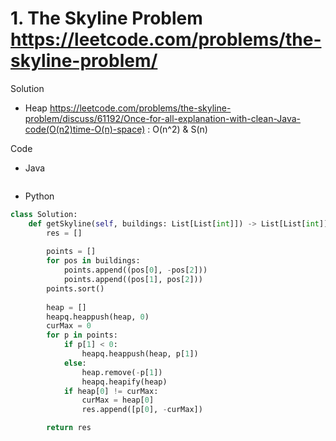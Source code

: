 # 1. The Skyline Problem https://leetcode.com/problems/the-skyline-problem/

Solution

- Heap https://leetcode.com/problems/the-skyline-problem/discuss/61192/Once-for-all-explanation-with-clean-Java-code(O(n2)time-O(n)-space) : O(n^2) & S(n)

Code

- Java

```java

```

- Python

```python
class Solution:
    def getSkyline(self, buildings: List[List[int]]) -> List[List[int]]:
        res = []
        
        points = []
        for pos in buildings:
            points.append((pos[0], -pos[2]))
            points.append((pos[1], pos[2]))
        points.sort()
        
        heap = []
        heapq.heappush(heap, 0)
        curMax = 0
        for p in points:
            if p[1] < 0:
                heapq.heappush(heap, p[1])
            else:
                heap.remove(-p[1])
                heapq.heapify(heap)
            if heap[0] != curMax:
                curMax = heap[0]
                res.append([p[0], -curMax])

        return res
```